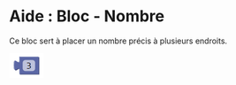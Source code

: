 # Aide : Bloc - Nombre

Ce bloc sert à placer un nombre précis à plusieurs endroits.

![Bloc nombre][math_number]

[math_number]: img/num.png